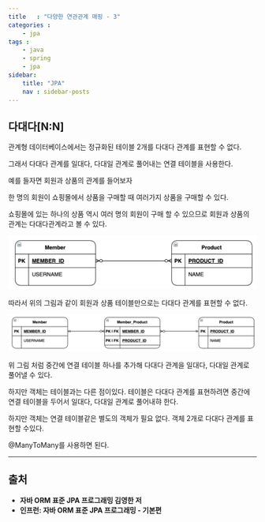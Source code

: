 ```yaml
---
title   : "다양한 연관관계 매핑 - 3"
categories : 
    - jpa
tags : 
    - java
    - spring
    - jpa
sidebar:
    title: "JPA"
    nav : sidebar-posts
---  
```



## 다대다[N:N]  

관계형 데이터베이스에서는 정규화된 테이블 2개를 다대다 관계를 표현할 수 없다.  

그래서 다대다 관계를 일대다, 다대일 관계로 풀어내는 연결 테이블을 사용한다.  

예를 들자면 회원과 상품의 관계를 들어보자  

한 명의 회원이 쇼핑몰에서 상품을 구매할 때 여러가지 상품을 구매할 수 있다.  

쇼핑몰에 있는 하나의 상품 역시 여러 명의 회원이 구매 할 수 있으므로 회원과 상품의 관계는 다대다관계라고 볼 수 있다.  

![다대다](/assets/img/JPA/다대다.png)  

따라서 위의 그림과 같이 회원과 상품 테이블만으로는 다대다 관계를 표현할 수 없다.  

![다대다매핑](/assets/img/JPA/다대다매핑.png)  

위 그림 처럼 중간에 연결 테이블 하나를 추가해 다대다 관계을 일대다, 다대일 관계로 풀어낼 수 있다.  

하지만 객체는 테이블과는 다른 점이있다. 테이블은 다대다 관계를 표현하려면 중간에 연결 테이블을 두어서 일대다, 다대일 관계로 풀어내햐 한다.  

하지만 객체는 연결 테이블같은 별도의 객체가 필요 없다. 객체 2개로 다대다 관계를 표현할 수있다.  

@ManyToMany를 사용하면 된다.  



---

## 출처  
- **자바 ORM 표준 JPA 프로그래밍 김영한 저**  
- **인프런: 자바 ORM 표준 JPA 프로그래밍 - 기본편**  